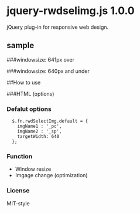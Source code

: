 # jquery-rwdselimg.js 1.0.0
jQuery plug-in for responsive web design.

## sample
###windowsize: 641px over  
        <img src="hogehoge_pc.jpg" alt="">
  
###windowsize: 640px and under  
        <img src="hogehoge_sp.jpg" alt="">

##How to use

###HTML (options)
    <script src="//ajax.googleapis.com/ajax/libs/jquery/xxxx/jquery.min.js"></script>
    <script src="jquery-rwdselimg.js"></script>    
    <script>
      $('.js-rwdImg').rwdSelImg({
        imgName1 : '_p', //image path sample: hogehoge_p.png
        imgName2 : '_s', //image path sample: fugafuga_s.png
        targetWidth: 640 //window size
      });
    </script>
### Defalut options
      $.fn.rwdSelectImg.default = {
        imgName1 : '_pc',
        imgName2 : '_sp',
        targetWidth: 640
      };

### Function
- Window resize
- Imgage change (optimization)

### License
MIT-style
